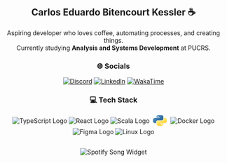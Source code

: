 <section align="center">
  <h1>Carlos Eduardo Bitencourt Kessler ☕</h1>
  <p>Aspiring developer who loves coffee, automating processes, and creating things.<br>
  Currently studying <strong>Analysis and Systems Development</strong> at PUCRS.</p>

  ### 🌐 Socials
  [![Discord](https://img.shields.io/badge/Discord-7289DA?logo=discord&logoColor=white)](https://www.discordapp.com/users/198657088031817748)
  [![LinkedIn](https://img.shields.io/badge/LinkedIn-0077B5?logo=linkedin&logoColor=white)](https://linkedin.com/in/cebk)
  [![WakaTime](https://img.shields.io/badge/WakaTime-5e5e5e?logo=wakatime&logoColor=F0F0F0)](https://wakatime.com/@Kadu)

  ### 💻 Tech Stack
  <div style="display: inline_block">
    <img align="center" alt="TypeScript Logo" height="30" width="40" src="https://cdn.jsdelivr.net/gh/devicons/devicon@latest/icons/typescript/typescript-original.svg" title="TypeScript">
    <img align="center" alt="React Logo" height="30" width="40" src="https://cdn.jsdelivr.net/gh/devicons/devicon@latest/icons/react/react-original.svg" title="React">
    <img align="center" alt="Scala Logo" height="30" width="40" src="https://cdn.jsdelivr.net/gh/devicons/devicon@latest/icons/scala/scala-original.svg" title="Scala">
    <img align="center" alt="Python Logo" height="30" width="40" src="https://raw.githubusercontent.com/devicons/devicon/master/icons/python/python-original.svg" title="Python">
    <img align="center" alt="Docker Logo" height="30" width="40" src="https://cdn.jsdelivr.net/gh/devicons/devicon@latest/icons/docker/docker-original.svg" title="Docker">
    <img align="center" alt="Figma Logo" height="30" width="40" src="https://cdn.jsdelivr.net/gh/devicons/devicon@latest/icons/figma/figma-original.svg" title="Figma">
    <img align="center" alt="Linux Logo" height="30" width="40" src="https://cdn.jsdelivr.net/gh/devicons/devicon@latest/icons/linux/linux-original.svg" title="Linux">
  </div>


  #

  <div>
    <img src="https://spotify-widget-readme.vercel.app/api?theme=dark" alt="Spotify Song Widget" />
  </div>
</section>
